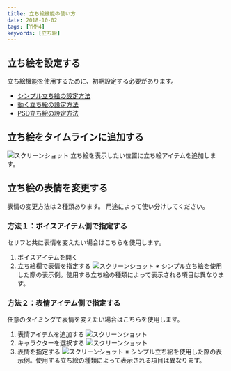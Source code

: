 ```yaml
---
title: 立ち絵機能の使い方
date: 2018-10-02
tags: [YMM4]
keywords: [立ち絵]
---
```

## 立ち絵を設定する
立ち絵機能を使用するために、初期設定する必要があります。

- [シンプル立ち絵の設定方法](./%E3%82%B7%E3%83%B3%E3%83%97%E3%83%AB%E7%AB%8B%E3%81%A1%E7%B5%B5%E3%81%AE%E8%A8%AD%E5%AE%9A%E6%96%B9%E6%B3%95.md)
- [動く立ち絵の設定方法](./%E5%8B%95%E3%81%8F%E7%AB%8B%E3%81%A1%E7%B5%B5%E3%81%AE%E8%A8%AD%E5%AE%9A%E6%96%B9%E6%B3%95.md)
- [PSD立ち絵の設定方法](./psd.md)
 
## 立ち絵をタイムラインに追加する
![スクリーンショット](立ち絵機能の使い方1.png)
立ち絵を表示したい位置に立ち絵アイテムを追加します。

## 立ち絵の表情を変更する
表情の変更方法は２種類あります。
用途によって使い分けしてください。

### 方法１：ボイスアイテム側で指定する
セリフと共に表情を変えたい場合はこちらを使用します。

1. ボイスアイテムを開く
1. 立ち絵欄で表情を指定する
![スクリーンショット](立ち絵機能の使い方2.png)
※ シンプル立ち絵を使用した際の表示例。使用する立ち絵の種類によって表示される項目は異なります。

### 方法２：表情アイテム側で指定する
任意のタイミングで表情を変えたい場合はこちらを使用します。

1. 表情アイテムを追加する
![スクリーンショット](立ち絵機能の使い方3.png)
1. キャラクターを選択する
![スクリーンショット](立ち絵機能の使い方4.png)
1. 表情を指定する
![スクリーンショット](立ち絵機能の使い方5.png)
※ シンプル立ち絵を使用した際の表示例。使用する立ち絵の種類によって表示される項目は異なります。